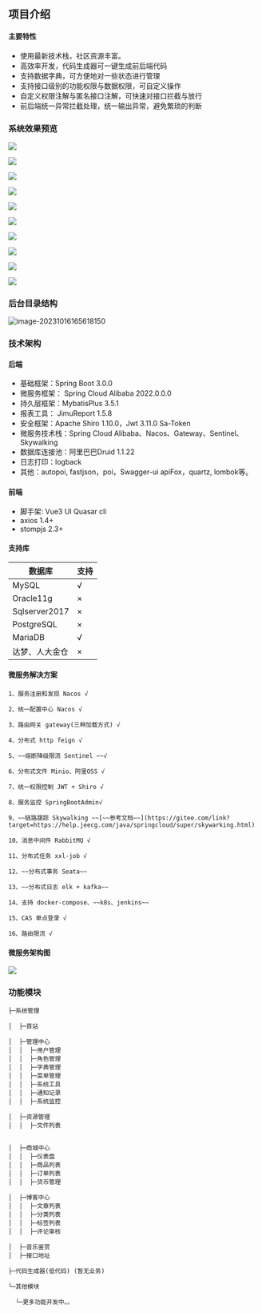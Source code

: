 ## 项目介绍

#### 主要特性

- 使用最新技术栈，社区资源丰富。
- 高效率开发，代码生成器可一键生成前后端代码
- 支持数据字典，可方便地对一些状态进行管理
- 支持接口级别的功能权限与数据权限，可自定义操作
- 自定义权限注解与匿名接口注解，可快速对接口拦截与放行
- 前后端统一异常拦截处理，统一输出异常，避免繁琐的判断

### 系统效果预览

![](image\Snipaste_2023-10-16_17-20-59.png)



![](image\Snipaste_2023-10-16_17-25-00.png)

![](image\Snipaste_2023-10-16_17-25-36.png)

![](image\Snipaste_2023-10-16_17-25-136.png)

![](image\Snipaste_2023-10-16_17-27-25.png)

![](image\Snipaste_2023-10-16_17-28-19.png)

![](image\Snipaste_2023-10-16_17-28-52.png)

![](image\Snipaste_2023-10-16_17-29-44.png)

![](image\image-20231016173033389.png)

![](image\Snipaste_2023-10-16_17-31-16.png)

### 后台目录结构

![image-20231016165618150](image\image-20231016165618150.png)

### 技术架构

#### 后端

- 基础框架：Spring Boot 3.0.0
- 微服务框架： Spring Cloud Alibaba 2022.0.0.0
- 持久层框架：MybatisPlus 3.5.1
- 报表工具： JimuReport 1.5.8
- 安全框架：Apache Shiro 1.10.0，Jwt 3.11.0 Sa-Token
- 微服务技术栈：Spring Cloud Alibaba、Nacos、Gateway、Sentinel、Skywalking
- 数据库连接池：阿里巴巴Druid 1.1.22
- 日志打印：logback
- 其他：autopoi, fastjson，poi，Swagger-ui apiFox，quartz, lombok等。

#### 前端

- 脚手架: Vue3 UI Quasar cli
- axios 1.4+
- stompjs 2.3+

#### 支持库

| 数据库         | 支持 |
| -------------- | ---- |
| MySQL          | √    |
| Oracle11g      | ×    |
| Sqlserver2017  | ×    |
| PostgreSQL     | ×    |
| MariaDB        | √    |
| 达梦、人大金仓 | ×    |

#### 微服务解决方案

```
1、服务注册和发现 Nacos √

2、统一配置中心 Nacos √

3、路由网关 gateway(三种加载方式) √

4、分布式 http feign √

5、~~熔断降级限流 Sentinel ~~√

6、分布式文件 Minio、阿里OSS √

7、统一权限控制 JWT + Shiro √

8、服务监控 SpringBootAdmin√

9、~~链路跟踪 Skywalking ~~[~~参考文档~~](https://gitee.com/link?target=https://help.jeecg.com/java/springcloud/super/skywarking.html)

10、消息中间件 RabbitMQ √

11、分布式任务 xxl-job √

12、~~分布式事务 Seata~~

13、~~分布式日志 elk + kafka~~

14、支持 docker-compose、~~k8s、jenkins~~

15、CAS 单点登录 √

16、路由限流 √
```

#### 微服务架构图

![](image\Snipaste_2023-10-16_17-19-03.png)



### 功能模块

```text
├─系统管理

│  ├─首站

│  ├─管理中心
│  │  ├─用户管理
│  │  ├─角色管理
│  │  ├─字典管理
│  │  ├─菜单管理
│  │  ├─系统工具
│  │  ├─通知记录
│  │  ├─系统监控

│  ├─资源管理
│  │  ├─文件列表


│  ├─商城中心
│  │  ├─仪表盘
│  │  ├─商品列表
│  │  ├─订单列表
│  │  ├─货币管理

│  ├─博客中心
│  │  ├─文章列表
│  │  ├─分类列表
│  │  ├─标签列表
│  │  ├─评论审核

│  ├─音乐鉴赏
│  ├─接口地址

├─代码生成器(低代码) (暂无业务)

└─其他模块

  └─更多功能开发中。。
```